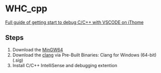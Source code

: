 WHC_cpp
==============================================================================================================================
[Full guide of getting start to debug C/C++ with VSCODE on iThome](https://ithelp.ithome.com.tw/articles/10190240?sc=rss.qu)

Steps
------------------------------------------------------------------------------------------------------------------------------
1. Download the [MinGW64](https://sourceforge.net/projects/mingw/files/)
2. Download the [clang](http://releases.llvm.org/download.html) via Pre-Built Binaries: Clang for Windows (64-bit) (.sig)
3. Install C/C++ IntelliSense and debugging extention 
